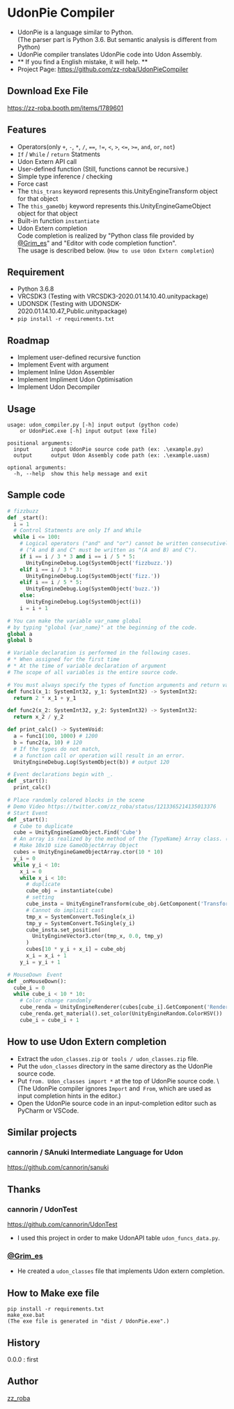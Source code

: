 UdonPie Compiler
====

* UdonPie is a language similar to Python.\
(The parser part is Python 3.6. But semantic analysis is different from Python)
* UdonPie compiler translates UdonPie code into Udon Assembly.
* ** If you find a English mistake, it will help. **
* Project Page: https://github.com/zz-roba/UdonPieCompiler

## Download Exe File
https://zz-roba.booth.pm/items/1789601


## Features
* Operators(only `+`, `-`, `*`, `/`, `==`, `!=`, `<`, `>`, `<=`, `>=`, `and`, `or`, `not`)
* `If` / `While` / `return` Statments
* Udon Extern API call
* User-defined function
  (Still, functions cannot be recursive.)
* Simple type inference / checking
* Force cast
* The `this_trans` keyword represents this.UnityEngineTransform object for that object
* The `this_gameObj` keyword represents this.UnityEngineGameObject object for that object
* Built-in function `instantiate`
* Udon Extern completion\
  Code completion is realized by
   "Python class file provided by [@Grim_es](https://twitter.com/Grim_es)" 
   and "Editor with code completion function".\
   The usage is described below.
   (`How to use Udon Extern completion`)
 


## Requirement
* Python 3.6.8
* VRCSDK3 (Testing with VRCSDK3-2020.01.14.10.40.unitypackage)
* UDONSDK (Testing with UDONSDK-2020.01.14.10.47_Public.unitypackage)
* `pip install -r requirements.txt`

## Roadmap
* Implement user-defined recursive function
* Implement Event with argument
* Implement Inline Udon Assembler
* Implement Impliment Udon Optimisation
* Implement Udon Decompiler

## Usage
```
usage: udon_compiler.py [-h] input output (python code)
    or UdonPieC.exe [-h] input output (exe file)

positional arguments:
  input       input UdonPie source code path (ex: .\example.py)
  output      output Udon Assembly code path (ex: .\example.uasm)

optional arguments:
  -h, --help  show this help message and exit
```

## Sample code
``` py
# fizzbuzz
def _start():
  i = 1
  # Control Statments are only If and While
  while i <= 100:
    # Logical operators ("and" and "or") cannot be written consecutively
    # ("A and B and C" must be written as "(A and B) and C").
    if i == i / 3 * 3 and i == i / 5 * 5:
      UnityEngineDebug.Log(SystemObject('fizzbuzz.'))
    elif i == i / 3 * 3:
      UnityEngineDebug.Log(SystemObject('fizz.'))
    elif i == i / 5 * 5:
      UnityEngineDebug.Log(SystemObject('buzz.'))
    else:
      UnityEngineDebug.Log(SystemObject(i))
    i = i + 1
```


```py
# You can make the variable var_name global
# by typing "global {var_name}" at the beginning of the code.
global a
global b

# Variable declaration is performed in the following cases.
# * When assigned for the first time
# * At the time of variable declaration of argument
# The scope of all variables is the entire source code.

# You must always specify the types of function arguments and return values.
def func1(x_1: SystemInt32, y_1: SystemInt32) -> SystemInt32:
  return 2 * x_1 + y_1

def func2(x_2: SystemInt32, y_2: SystemInt32) -> SystemInt32:
  return x_2 / y_2

def print_calc() -> SystemVoid:
  a = func1(100, 1000) # 1200
  b = func2(a, 10) # 120
  # If the types do not match,
  # a function call or operation will result in an error.
  UnityEngineDebug.Log(SystemObject(b)) # output 120

# Event declarations begin with _.
def _start():
  print_calc()
```

``` py
# Place randomly colored blocks in the scene
# Demo Video https://twitter.com/zz_roba/status/1213365214135013376
# Start Event
def _start():
  # Cube to duplicate
  cube = UnityEngineGameObject.Find('Cube')
  # An array is realized by the method of the {TypeName} Array class. (Not implemented at language level)
  # Make 10x10 size GameObjectArray Object
  cubes = UnityEngineGameObjectArray.ctor(10 * 10)
  y_i = 0
  while y_i < 10:
    x_i = 0
    while x_i < 10:
      # duplicate
      cube_obj = instantiate(cube)
      # setting
      cube_insta = UnityEngineTransform(cube_obj.GetComponent('Transform'))
      # Cannot do implicit cast
      tmp_x = SystemConvert.ToSingle(x_i)
      tmp_y = SystemConvert.ToSingle(y_i)
      cube_insta.set_position(
        UnityEngineVector3.ctor(tmp_x, 0.0, tmp_y)
      )
      cubes[10 * y_i + x_i] = cube_obj
      x_i = x_i + 1
    y_i = y_i + 1 

# MouseDown　Event
def _onMouseDown():
  cube_i = 0
  while cube_i < 10 * 10:
    # Color change randomly
    cube_renda = UnityEngineRenderer(cubes[cube_i].GetComponent('Renderer'))
    cube_renda.get_material().set_color(UnityEngineRandom.ColorHSV())
    cube_i = cube_i + 1 
```

## How to use Udon Extern completion
* Extract the `udon_classes.zip` or` tools / udon_classes.zip` file.
* Put the `udon_classes` directory in the same directory as the UdonPie source code.
* Put `from. Udon_classes import *` at the top of UdonPie source code. \ 
  (The UdonPie compiler ignores `Import` and` From`, which are used as input completion hints in the editor.)
* Open the UdonPie source code in an input-completion editor such as PyCharm or VSCode.


## Similar projects

### cannorin / SAnuki Intermediate Language for Udon
https://github.com/cannorin/sanuki

## Thanks
### cannorin / UdonTest
https://github.com/cannorin/UdonTest
* I used this project in order to make UdonAPI table `udon_funcs_data.py`.

### [@Grim_es](https://twitter.com/Grim_es)
* He created a `udon_classes` file that implements Udon extern completion.

## How to Make exe file
```
pip install -r requirements.txt
make_exe.bat
(The exe file is generated in "dist / UdonPie.exe".)
```

## History
0.0.0 : first
## Author

[zz_roba](https://github.com/tcnksm)


